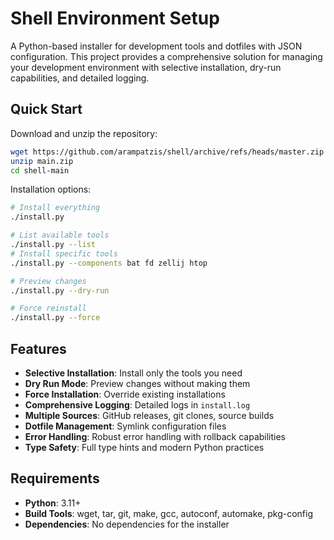 # Shell Environment Setup

A Python-based installer for development tools and dotfiles with JSON configuration. This project provides a comprehensive solution for managing your development environment with selective installation, dry-run capabilities, and detailed logging.

## Quick Start

Download and unzip the repository:
```bash
wget https://github.com/arampatzis/shell/archive/refs/heads/master.zip
unzip main.zip
cd shell-main
```
Installation options:
```bash
# Install everything
./install.py

# List available tools
./install.py --list
# Install specific tools
./install.py --components bat fd zellij htop

# Preview changes
./install.py --dry-run

# Force reinstall
./install.py --force
```
## Features


- **Selective Installation**: Install only the tools you need
- **Dry Run Mode**: Preview changes without making them
- **Force Installation**: Override existing installations
- **Comprehensive Logging**: Detailed logs in `install.log`
- **Multiple Sources**: GitHub releases, git clones, source builds
- **Dotfile Management**: Symlink configuration files
- **Error Handling**: Robust error handling with rollback capabilities
- **Type Safety**: Full type hints and modern Python practices

## Requirements

- **Python**: 3.11+
- **Build Tools**: wget, tar, git, make, gcc, autoconf, automake, pkg-config
- **Dependencies**: No dependencies for the installer
